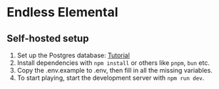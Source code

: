 # Endless Elemental

## Self-hosted setup
1. Set up the Postgres database: [Tutorial](https://orm.drizzle.team/docs/guides/postgresql-local-setup)
2. Install dependencies with `npm install` or others like `pnpm`, `bun` etc.
3. Copy the .env.example to .env, then fill in all the missing variables.
4. To start playing, start the development server with `npm run dev`.
